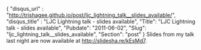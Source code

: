 {
 "disqus_url" : "http://trishagee.github.io/post/ljc_lightning_talk__slides_available/",
 "disqus_title" : "LJC Lightning talk - slides available",
 "Title": "LJC Lightning talk - slides available",
 "Pubdate": "2011-06-02",
 "Slug": "ljc_lightning_talk__slides_available",
 "Section": "post"
}
Slides from my talk last night are now available at http://slidesha.re/kEsMd7.
